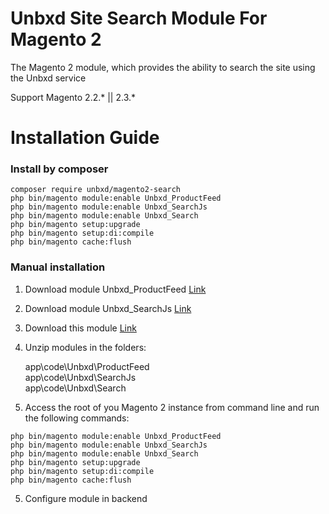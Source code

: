 # Unbxd Site Search Module For Magento 2

The Magento 2 module, which provides the ability to search the site using the Unbxd service

Support Magento 2.2.\* || 2.3.\*

# Installation Guide

### Install by composer

```
composer require unbxd/magento2-search
php bin/magento module:enable Unbxd_ProductFeed
php bin/magento module:enable Unbxd_SearchJs
php bin/magento module:enable Unbxd_Search
php bin/magento setup:upgrade
php bin/magento setup:di:compile
php bin/magento cache:flush
```

### Manual installation

1. Download module Unbxd_ProductFeed [Link](https://github.com/unbxd/Magento-2-Extension/archive/1.0.67.zip)
1. Download module Unbxd_SearchJs [Link](https://github.com/unbxd/Magento-2-Search/archive/1.0.4.zip)
2. Download this module [Link](https://github.com/unbxd/Magento-Search-Module/archive/1.0.5.zip)
3. Unzip modules in the folders:

    app\code\Unbxd\ProductFeed  
    app\code\Unbxd\SearchJs  
    app\code\Unbxd\Search

4. Access the root of you Magento 2 instance from command line and run the following commands:

```
php bin/magento module:enable Unbxd_ProductFeed
php bin/magento module:enable Unbxd_SearchJs
php bin/magento module:enable Unbxd_Search
php bin/magento setup:upgrade
php bin/magento setup:di:compile
php bin/magento cache:flush
```

5. Configure module in backend


 

